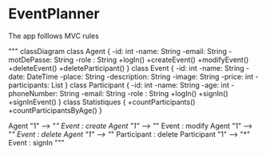 # EventPlanner

The app folllows MVC rules

"""
classDiagram
class Agent {
  -id: int
  -name: String
  -email: String
  -motDePasse: String
  -role : String
  +logIn()
  +createEvent()
  +modifyEvent()
  +deleteEvent()
  +deleteParticipant()
}
class Event {
  -id: int
  -name: String
  -date: DateTime
  -place: String
  -description: String
  -image: String
  -price: int
  -participants: List
}
class Participant {
  -id: int
  -name: String
  -age: int
  -phoneNumber: String
  -email: String
  -role : String
  +logIn()
  +signIn()
  +signInEvent()
}
class Statistiques {
    +countParticipants()
    +countParticipantsByAge()
}

Agent "1" --> "*" Event : create
Agent "1" --> "*" Event : modify
Agent "1" --> "*" Event : delete
Agent "1" --> "*" Participant : delete
Participant "1" --> "*" Event : signIn
"""












